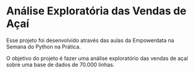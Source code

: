 # Análise Exploratória das Vendas de Açaí
Esse projeto foi desenvolvido através das aulas da Empowerdata na Semana do Python na Prática.

O objetivo do projeto é fazer uma análise exploratório das vendas de açaí sobre uma base de dados de 70.000 linhas.
